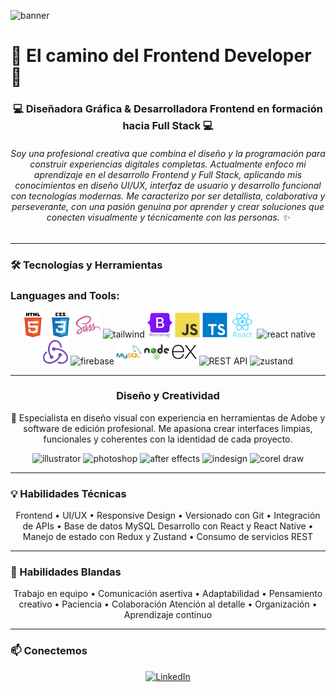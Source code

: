 
![banner](https://raw.githubusercontent.com/mrcodedev/frontend-developer-resources/main/images/camino-frontend-developer.jpg)

# 🚀 El camino del Frontend Developer 🚀



<!--
**kellyjohanasalb/kellyjohanasalb** is a ✨ _special_ ✨ repository because its `README.md` (this file) appears on your GitHub profile.

Here are some ideas to get you started:

- 🔭 I’m currently working on ...
- 🌱 I’m currently learning ...
- 👯 I’m looking to collaborate on ...
- 🤔 I’m looking for help with ...
- 💬 Ask me about ...
- 📫 How to reach me: ...
- 😄 Pronouns: ...
- ⚡ Fun fact: ...
-->

<h3 align="center">💻 Diseñadora Gráfica & Desarrolladora Frontend en formación hacia Full Stack 💻</h3>

<h6 align="center">
Soy una profesional creativa que combina el diseño y la programación para construir experiencias digitales completas.  
Actualmente enfoco mi aprendizaje en el desarrollo Frontend y Full Stack, aplicando mis conocimientos en diseño UI/UX,  
interfaz de usuario y desarrollo funcional con tecnologías modernas.  
Me caracterizo por ser detallista, colaborativa y perseverante, con una pasión genuina por aprender y crear soluciones  
que conecten visualmente y técnicamente con las personas. ✨
</h6>

---

### 🛠️ Tecnologías y Herramientas

<h3 align="left">Languages and Tools:</h3>
<p align="center"> 
  <!-- HTML -->
  <img src="https://raw.githubusercontent.com/devicons/devicon/master/icons/html5/html5-original-wordmark.svg" alt="html5" width="40" height="40"/> 
  <!-- CSS -->
  <img src="https://raw.githubusercontent.com/devicons/devicon/master/icons/css3/css3-original-wordmark.svg" alt="css3" width="40" height="40"/> 
  <!-- SASS -->
  <img src="https://raw.githubusercontent.com/devicons/devicon/master/icons/sass/sass-original.svg" alt="sass" width="40" height="40"/> 
  <!-- TailwindCSS -->
  <img src="https://www.vectorlogo.zone/logos/tailwindcss/tailwindcss-icon.svg" alt="tailwind" width="40" height="40"/> 
  <!-- Bootstrap -->
  <img src="https://raw.githubusercontent.com/devicons/devicon/master/icons/bootstrap/bootstrap-original-wordmark.svg" alt="bootstrap" width="40" height="40"/> 
  <!-- JavaScript -->
  <img src="https://raw.githubusercontent.com/devicons/devicon/master/icons/javascript/javascript-original.svg" alt="javascript" width="40" height="40"/> 
  <!-- TypeScript -->
  <img src="https://raw.githubusercontent.com/devicons/devicon/master/icons/typescript/typescript-original.svg" alt="typescript" width="40" height="40"/> 
  <!-- React -->
  <img src="https://raw.githubusercontent.com/devicons/devicon/master/icons/react/react-original-wordmark.svg" alt="react" width="40" height="40"/> 
  <!-- React Native -->
  <img src="https://cdn.worldvectorlogo.com/logos/react-native-1.svg" alt="react native" width="40" height="40"/> 
  <!-- Redux -->
  <img src="https://raw.githubusercontent.com/devicons/devicon/master/icons/redux/redux-original.svg" alt="redux" width="40" height="40"/> 
  <!-- Firebase -->
  <img src="https://www.vectorlogo.zone/logos/firebase/firebase-icon.svg" alt="firebase" width="40" height="40"/> 
  <!-- MySQL -->
  <img src="https://raw.githubusercontent.com/devicons/devicon/master/icons/mysql/mysql-original-wordmark.svg" alt="mysql" width="40" height="40"/> 
  <!-- Node.js -->
  <img src="https://raw.githubusercontent.com/devicons/devicon/master/icons/nodejs/nodejs-original-wordmark.svg" alt="nodejs" width="40" height="40"/> 
  <!-- Express -->
  <img src="https://raw.githubusercontent.com/devicons/devicon/master/icons/express/express-original.svg" alt="express" width="40" height="40"/> 
  <!-- REST API -->
  <img src="https://cdn.jsdelivr.net/gh/devicons/devicon/icons/api/api-original.svg" height="40" alt="REST API" />
  <!-- Zustand -->
  <img src="https://avatars.githubusercontent.com/u/65440705?s=200&v=4" alt="zustand" width="40" height="40"/> 
</p>


---

<h3 align="center">Diseño y Creatividad</h3>
<p align="center">
🎨 Especialista en diseño visual con experiencia en herramientas de Adobe y software de edición profesional.  
Me apasiona crear interfaces limpias, funcionales y coherentes con la identidad de cada proyecto.
</p>

<p align="center">
  <!-- Illustrator -->
  <img src="https://upload.wikimedia.org/wikipedia/commons/f/fb/Adobe_Illustrator_CC_icon.svg" alt="illustrator" width="40" height="40"/> 
  <!-- Photoshop -->
  <img src="https://upload.wikimedia.org/wikipedia/commons/a/af/Adobe_Photoshop_CC_icon.svg" alt="photoshop" width="40" height="40"/> 
  <!-- After Effects -->
  <img src="https://upload.wikimedia.org/wikipedia/commons/c/cb/Adobe_After_Effects_CC_icon.svg" alt="after effects" width="40" height="40"/>
  <!-- InDesign -->
  <img src="https://upload.wikimedia.org/wikipedia/commons/4/48/Adobe_InDesign_CC_icon.svg" alt="indesign" width="40" height="40"/> 
  <!-- CorelDRAW -->
  <img src="https://upload.wikimedia.org/wikipedia/commons/1/1d/CorelDraw_logo_2020.svg" alt="corel draw" width="40" height="40"/> 
</p>



---

### 💡 Habilidades Técnicas
<p align="center">
Frontend • UI/UX • Responsive Design • Versionado con Git • Integración de APIs • Base de datos MySQL  
Desarrollo con React y React Native • Manejo de estado con Redux y Zustand • Consumo de servicios REST  
</p>

---

### 🌱 Habilidades Blandas
<p align="center">
Trabajo en equipo • Comunicación asertiva • Adaptabilidad • Pensamiento creativo • Paciencia • Colaboración  
Atención al detalle • Organización • Aprendizaje continuo  
</p>

---

### 📫 Conectemos
<p align="center">
  <a href="https://www.linkedin.com/in/kellyjohanasaldanab-uxdesigner/" target="_blank">
    <img src="https://cdn.jsdelivr.net/gh/devicons/devicon/icons/linkedin/linkedin-original.svg" height="40" alt="LinkedIn" />
  </a>
</p>


